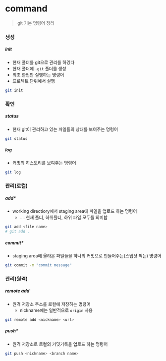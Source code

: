 # command

> git 기본 명령어 정리



### 생성

##### init

- 현재 폴더를 git으로 관리를 하겠다
- 현재 폴더에 `.git` 폴더를 생성
- 최초 한번만 실행하는 명령어
- 프로젝트 단위에서 실행

``` bash
git init
```



### 확인

##### status

- 현재 git이 관리하고 있는 파일들의 상태를 보여주는 명령어

```bash
git status
```



##### log

- 커밋의 히스토리를 보여주는 명령어

```bash
git log
```



### 관리(로컬)

##### add*

- working directiory에서 staging area에 파일을 업로드 하는 명령어
  - `.` : 현재 폴더, 하위폴더, 하위 파일 모두를 의미함

```bash
git add <file name>
# git add .
```



##### commit*

- staging area에 올라온 파일들을 하나의 커밋으로 만들어주는(스냅샷 찍는) 명령어

```bash
git commit -m "commit message"
```



### 관리(원격)

##### remote add

- 원격 저장소 주소를 로컬에 저장하는 명령어
  - nickname에는 일반적으로 `origin` 사용

```bash
git remote add <nickname> <url>
```



##### push*

- 원격 저장소로 로컬의 커밋기록을 업로드 하는 명령어

```bash
git push <nickname> <branch name>
```



